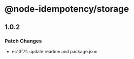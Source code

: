 # @node-idempotency/storage

## 1.0.2

### Patch Changes

- ec13f7f: update readme and package.json
